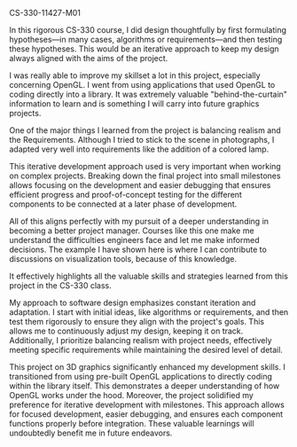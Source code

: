 CS-330-11427-M01

In this rigorous CS-330 course, I did design thoughtfully by first formulating hypotheses—in many cases, algorithms or requirements—and then testing these hypotheses. This would be an iterative approach to keep my design always aligned with the aims of the project.

I was really able to improve my skillset a lot in this project, especially concerning OpenGL. I went from using applications that used OpenGL to coding directly into a library. It was extremely valuable "behind-the-curtain" information to learn and is something I will carry into future graphics projects.

One of the major things I learned from the project is balancing realism and the Requirements. Although I tried to stick to the scene in photographs, I adapted very well into requirements like the addition of a colored lamp.

This iterative development approach used is very important when working on complex projects. Breaking down the final project into small milestones allows focusing on the development and easier debugging that ensures efficient progress and proof-of-concept testing for the different components to be connected at a later phase of development.

All of this aligns perfectly with my pursuit of a deeper understanding in becoming a better project manager. Courses like this one make me understand the difficulties engineers face and let me make informed decisions. The example I have shown here is where I can contribute to discussions on visualization tools, because of this knowledge.

It effectively highlights all the valuable skills and strategies learned from this project in the CS-330 class. 

My approach to software design emphasizes constant iteration and adaptation. I start with initial ideas, like algorithms or requirements, and then test them rigorously to ensure they align with the project's goals. This allows me to continuously adjust my design, keeping it on track. Additionally, I prioritize balancing realism with project needs, effectively meeting specific requirements while maintaining the desired level of detail.

This project on 3D graphics significantly enhanced my development skills. I transitioned from using pre-built OpenGL applications to directly coding within the library itself. This demonstrates a deeper understanding of how OpenGL works  under the hood. Moreover, the project solidified my preference for iterative development with milestones. This approach allows for focused development, easier debugging, and ensures each component functions properly before integration. These valuable learnings will undoubtedly benefit me in future endeavors.
